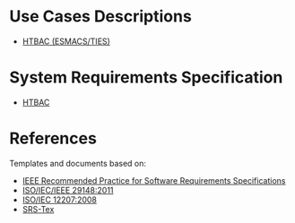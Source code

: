 # Use Cases Descriptions

* [HTBAC (ESMACS/TIES)](https://docs.google.com/document/d/1t7_EvRmhBOIsvZ6yEmXoZ25k-4ROnhYK_ptCppdFGjI/edit?usp=sharing)
<!-- * [TIES Protocol](https://docs.google.com/document/d/1A7aPau8JBsiEZI9Rq9ReJwZ7rFqKyybhKZ-IvrH9qiY/edit#) --> 

# System Requirements Specification

* [HTBAC](https://github.com/jdakka/htbac/blob/master/docs/requirements/protocols/srs_main.tex)

# References 

Templates and documents based on:

* [IEEE Recommended Practice for Software Requirements Specifications](http://ieeexplore.ieee.org.proxy.libraries.rutgers.edu/document/720574/)
* [ISO/IEC/IEEE 29148:2011](https://www.iso.org/standard/45171.html)
* [ISO/IEC 12207:2008](https://www.iso.org/standard/43447.html)
* [SRS-Tex](https://github.com/jpeisenbarth/SRS-Tex)
